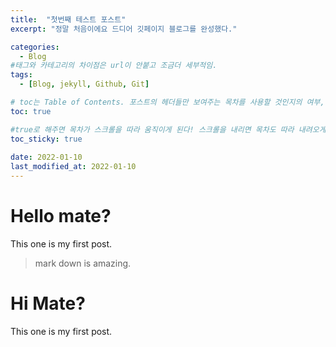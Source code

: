 ```yaml
---
title:  "첫번째 테스트 포스트"
excerpt: "정말 처음이에요 드디어 깃페이지 블로그를 완성했다."

categories:
  - Blog
#태그와 카테고리의 차이점은 url이 안붙고 조금더 세부적임.
tags:
  - [Blog, jekyll, Github, Git]

# toc는 Table of Contents. 포스트의 헤더들만 보여주는 목차를 사용할 것인지의 여부, true로 해주면 포스트의 목차가 보이게 된다.
toc: true

#true로 해주면 목차가 스크롤을 따라 움직이게 된다! 스크롤을 내리면 목차도 따라 내려오게 됨. 이 밖에도 이 포스트의 toc_icon, toc_label 도 설정할 수 있다. 나는 따로 디폴트 설정을 바꿨기 때문에 추후 이에 대한 포스트를 올릴 것!
toc_sticky: true
 
date: 2022-01-10
last_modified_at: 2022-01-10
---
```


 # Hello mate?
 This one is my first post.
> mark down is amazing.


 # Hi Mate?
 This one is my first post.
